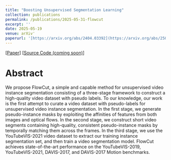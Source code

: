 ```yaml
---
title: "Boosting Unsupervised Segmentation Learning"
collection: publications
permalink: /publications/2025-05-31-flowcut
excerpt: ''
date: 2025-05-19
venue: arXiv'
paperurl: '[https://arxiv.org/abs/2404.03392](https://arxiv.org/abs/2505.13174)'
---
```


[[Paper]([https://arxiv.org/abs/2404.03392](https://arxiv.org/abs/2505.13174))]
[[Source Code (coming soon)]()]

Abstract
======
We propose FlowCut, a simple and capable method for unsupervised video instance segmentation consisting of a three-stage framework to construct a high-quality video dataset with pseudo labels. To our knowledge, our work is the first attempt to curate a video dataset with pseudo-labels for unsupervised video instance segmentation. In the first stage, we generate pseudo-instance masks by exploiting the affinities of features from both images and optical flows. In the second stage, we construct short video segments containing high-quality, consistent pseudo-instance masks by temporally matching them across the frames. In the third stage, we use the YouTubeVIS-2021 video dataset to extract our training instance segmentation set, and then train a video segmentation model. FlowCut achieves state-of-the-art performance on the YouTubeVIS-2019, YouTubeVIS-2021, DAVIS-2017, and DAVIS-2017 Motion benchmarks.

